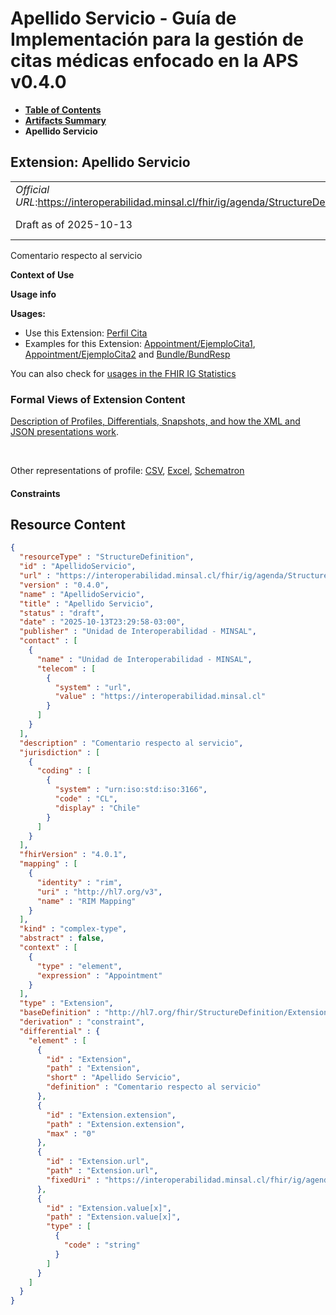 # Apellido Servicio - Guía de Implementación para la gestión de citas médicas enfocado en la APS v0.4.0

* [**Table of Contents**](toc.md)
* [**Artifacts Summary**](artifacts.md)
* **Apellido Servicio**

## Extension: Apellido Servicio 

| | |
| :--- | :--- |
| *Official URL*:https://interoperabilidad.minsal.cl/fhir/ig/agenda/StructureDefinition/ApellidoServicio | *Version*:0.4.0 |
| Draft as of 2025-10-13 | *Computable Name*:ApellidoServicio |

Comentario respecto al servicio

**Context of Use**

**Usage info**

**Usages:**

* Use this Extension: [Perfil Cita](StructureDefinition-Cita.md)
* Examples for this Extension: [Appointment/EjemploCita1](Appointment-EjemploCita1.md), [Appointment/EjemploCita2](Appointment-EjemploCita2.md) and [Bundle/BundResp](Bundle-BundResp.md)

You can also check for [usages in the FHIR IG Statistics](https://packages2.fhir.org/xig/hl7.fhir.cl.agenda|current/StructureDefinition/ApellidoServicio)

### Formal Views of Extension Content

 [Description of Profiles, Differentials, Snapshots, and how the XML and JSON presentations work](http://build.fhir.org/ig/FHIR/ig-guidance/readingIgs.html#structure-definitions). 

 

Other representations of profile: [CSV](StructureDefinition-ApellidoServicio.csv), [Excel](StructureDefinition-ApellidoServicio.xlsx), [Schematron](StructureDefinition-ApellidoServicio.sch) 

#### Constraints



## Resource Content

```json
{
  "resourceType" : "StructureDefinition",
  "id" : "ApellidoServicio",
  "url" : "https://interoperabilidad.minsal.cl/fhir/ig/agenda/StructureDefinition/ApellidoServicio",
  "version" : "0.4.0",
  "name" : "ApellidoServicio",
  "title" : "Apellido Servicio",
  "status" : "draft",
  "date" : "2025-10-13T23:29:58-03:00",
  "publisher" : "Unidad de Interoperabilidad - MINSAL",
  "contact" : [
    {
      "name" : "Unidad de Interoperabilidad - MINSAL",
      "telecom" : [
        {
          "system" : "url",
          "value" : "https://interoperabilidad.minsal.cl"
        }
      ]
    }
  ],
  "description" : "Comentario respecto al servicio",
  "jurisdiction" : [
    {
      "coding" : [
        {
          "system" : "urn:iso:std:iso:3166",
          "code" : "CL",
          "display" : "Chile"
        }
      ]
    }
  ],
  "fhirVersion" : "4.0.1",
  "mapping" : [
    {
      "identity" : "rim",
      "uri" : "http://hl7.org/v3",
      "name" : "RIM Mapping"
    }
  ],
  "kind" : "complex-type",
  "abstract" : false,
  "context" : [
    {
      "type" : "element",
      "expression" : "Appointment"
    }
  ],
  "type" : "Extension",
  "baseDefinition" : "http://hl7.org/fhir/StructureDefinition/Extension",
  "derivation" : "constraint",
  "differential" : {
    "element" : [
      {
        "id" : "Extension",
        "path" : "Extension",
        "short" : "Apellido Servicio",
        "definition" : "Comentario respecto al servicio"
      },
      {
        "id" : "Extension.extension",
        "path" : "Extension.extension",
        "max" : "0"
      },
      {
        "id" : "Extension.url",
        "path" : "Extension.url",
        "fixedUri" : "https://interoperabilidad.minsal.cl/fhir/ig/agenda/StructureDefinition/ApellidoServicio"
      },
      {
        "id" : "Extension.value[x]",
        "path" : "Extension.value[x]",
        "type" : [
          {
            "code" : "string"
          }
        ]
      }
    ]
  }
}

```
